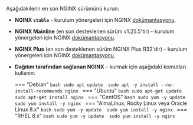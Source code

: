 Aşağıdakilerin en son NGINX sürümünü kurun:

* **NGINX `stable`** - kurulum yönergeleri için NGINX [dokümantasyonu](https://docs.nginx.com/nginx/admin-guide/installing-nginx/installing-nginx-open-source/).
* **NGINX Mainline** (en son desteklenen sürüm v1.25.5'tir) - kurulum yönergeleri için NGINX [dokümantasyonu](https://docs.nginx.com/nginx/admin-guide/installing-nginx/installing-nginx-open-source/).
* **NGINX Plus** (en son desteklenen sürüm NGINX Plus R32'dir) - kurulum yönergeleri için NGINX [dokümantasyonu](https://docs.nginx.com/nginx/admin-guide/installing-nginx/installing-nginx-plus/).
* **Dağıtım tarafından sağlanan NGINX** - kurmak için aşağıdaki komutları kullanın:

    === "Debian"
        ```bash
        sudo apt update 
        sudo apt -y install --no-install-recommends nginx
        ```
    === "Ubuntu"
        ```bash
        sudo apt-get update
        sudo apt-get install nginx
        ```
    === "CentOS"
        ```bash
        sudo yum -y update 
        sudo yum install -y nginx
        ```
    === "AlmaLinux, Rocky Linux veya Oracle Linux 8.x"
        ```bash
        sudo yum -y update 
        sudo yum install -y nginx
        ```
    === "RHEL 8.x"
        ```bash
        sudo yum -y update 
        sudo yum install -y nginx
        ```